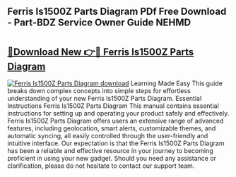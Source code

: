 ## Ferris Is1500Z Parts Diagram PDf Free Download - Part-BDZ Service Owner Guide NEHMD

# <h2><a href="http://dfi8fx.blite.top/?on=Ferris+Is1500Z+Parts+Diagram">🔗Download New 👉🔴 Ferris Is1500Z Parts Diagram</a></h2>

[![Ferris Is1500Z Parts Diagram download](https://i.imgur.com/lujVjoI.png)](http://dfi8fx.blite.top/?on=Ferris+Is1500Z+Parts+Diagram)
Learning Made Easy This guide breaks down complex concepts into simple steps for effortless understanding of your new Ferris Is1500Z Parts Diagram. Essential Instructions Ferris Is1500Z Parts Diagram This manual contains essential instructions for setting up and operating your product safely and effectively. Ferris Is1500Z Parts Diagram offers users an extensive range of advanced features, including geolocation, smart alerts, customizable themes, and automatic syncing, all easily controlled through the user-friendly and intuitive interface. Our expectation is that the Ferris Is1500Z Parts Diagram has been a reliable and effective resource in your journey to becoming proficient in using your new gadget. Should you need any assistance or clarification, please do not hesitate to contact our support team.
